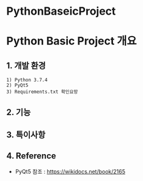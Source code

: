 # PythonBaseicProject
Python Basic Project 개요
================
## 1. 개발 환경
    1) Python 3.7.4   
    2) PyQt5
    3) Requirements.txt 확인요망

## 2. 기능


## 3. 특이사항
   

## 4. Reference
* PyQt5 참조 : <https://wikidocs.net/book/2165>
